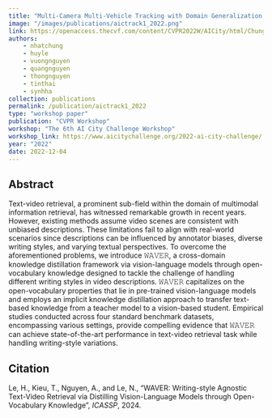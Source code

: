 ```yaml
---
title: "Multi-Camera Multi-Vehicle Tracking with Domain Generalization and Contextual Constraints"
image: "/images/publications/aictrack1_2022.png"
link: https://openaccess.thecvf.com/content/CVPR2022W/AICity/html/Chung_Multi-Camera_Multi-Vehicle_Tracking_With_Domain_Generalization_and_Contextual_Constraints_CVPRW_2022_paper.html
authors: 
    - nhatchung
    - huyle
    - vuongnguyen
    - quangnguyen
    - thongnguyen
    - tinthai
    - synhha
collection: publications
permalink: /publication/aictrack1_2022
type: "workshop paper"
publication: "CVPR Workshop"
workshop: "The 6th AI City Challenge Workshop"
workshop_link: https://www.aicitychallenge.org/2022-ai-city-challenge/
year: "2022"
date: 2022-12-04
---
```


## Abstract
Text-video retrieval, a prominent sub-field within the domain of multimodal information retrieval, has witnessed remarkable growth in recent years. However, existing methods assume video scenes are consistent with unbiased descriptions. These limitations fail to align with real-world scenarios since descriptions can be influenced by annotator biases, diverse writing styles, and varying textual perspectives. To overcome the aforementioned problems, we introduce 𝚆𝙰𝚅𝙴𝚁, a cross-domain knowledge distillation framework via vision-language models through open-vocabulary knowledge designed to tackle the challenge of handling different writing styles in video descriptions. 𝚆𝙰𝚅𝙴𝚁 capitalizes on the open-vocabulary properties that lie in pre-trained vision-language models and employs an implicit knowledge distillation approach to transfer text-based knowledge from a teacher model to a vision-based student. Empirical studies conducted across four standard benchmark datasets, encompassing various settings, provide compelling evidence that 𝚆𝙰𝚅𝙴𝚁 can achieve state-of-the-art performance in text-video retrieval task while handling writing-style variations.

## Citation
Le, H., Kieu, T., Nguyen, A., and Le, N., “WAVER: Writing-style Agnostic Text-Video Retrieval via Distilling Vision-Language Models through Open-Vocabulary Knowledge”, <i>ICASSP</i>, 2024.
